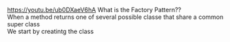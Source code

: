 https://youtu.be/ub0DXaeV6hA
What is the Factory Pattern??<br/>
When a method returns one of several possible classe that share a common super class<br/>
We start by creatintg the class 
